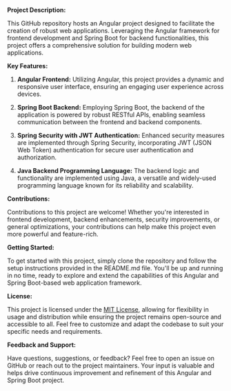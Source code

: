 **Project Description:**

This GitHub repository hosts an Angular project designed to facilitate the creation of robust web applications. Leveraging the Angular framework for frontend development and Spring Boot for backend functionalities, this project offers a comprehensive solution for building modern web applications.

**Key Features:**

1. **Angular Frontend:** Utilizing Angular, this project provides a dynamic and responsive user interface, ensuring an engaging user experience across devices.

2. **Spring Boot Backend:** Employing Spring Boot, the backend of the application is powered by robust RESTful APIs, enabling seamless communication between the frontend and backend components.

3. **Spring Security with JWT Authentication:** Enhanced security measures are implemented through Spring Security, incorporating JWT (JSON Web Token) authentication for secure user authentication and authorization.

4. **Java Backend Programming Language:** The backend logic and functionality are implemented using Java, a versatile and widely-used programming language known for its reliability and scalability.

**Contributions:**

Contributions to this project are welcome! Whether you're interested in frontend development, backend enhancements, security improvements, or general optimizations, your contributions can help make this project even more powerful and feature-rich.

**Getting Started:**

To get started with this project, simply clone the repository and follow the setup instructions provided in the README.md file. You'll be up and running in no time, ready to explore and extend the capabilities of this Angular and Spring Boot-based web application framework.

**License:**

This project is licensed under the [MIT License](https://opensource.org/licenses/MIT), allowing for flexibility in usage and distribution while ensuring the project remains open-source and accessible to all. Feel free to customize and adapt the codebase to suit your specific needs and requirements.

**Feedback and Support:**

Have questions, suggestions, or feedback? Feel free to open an issue on GitHub or reach out to the project maintainers. Your input is valuable and helps drive continuous improvement and refinement of this Angular and Spring Boot project.
